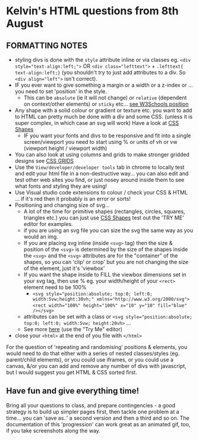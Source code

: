 # Kelvin's HTML questions from 8th August
## FORMATTING NOTES
* styling divs is done with the `style` attribute inline or via classes eg. `<div style="text-align:left;">` OR `<div class="lefttext">` + `.lefttext{ text-align:left;}` (you shouldn't try to just add attributes to a div. So `<div align="left">` isn't correct).
* IF you ever want to give something a margin or a width or a z-index or ... you need to set 'position' in the style.
  * This can be `absolute` (ie it will not change) or `relative` (dependent on context/other elements) or `sticky` etc... [see W3Schools position](https://www.w3schools.com/css/css_positioning.asp)
* Any shape with a solid colour or gradient or texture etc. you want to add to HTML can pretty much be done with a div and some CSS. (unless it is super complex, in which case an svg will work) Have a look at [CSS Shapes](https://www.w3schools.com/howto/howto_css_shapes.asp)
  * IF you want your fonts and divs to be responsive and fit into a single screen/viewport you need to start using % or units of vh or vw (viewport height / viewport width)
* You can also look at using columns and grids to make stronger gridded designs see [CSS GRIDS](https://www.w3schools.com/css/css_grid.asp)
* Use the `View/developer/developer tools` tab in chrome to locally test and edit your html file in a non-destructive way... you can also edit and test other web sites you find, or just nosey around inside them to see what fonts and styling they are using!
* Use Visual studio code extensions to colour / check your CSS & HTML ... if it's red then it probably is an error or sorts!
* Positioning and changing size of svg...
  * A lot of the time for primitive shapes (rectangles, circles, squares, triangles etc.) you can just use [CSS Shapes](https://www.w3schools.com/howto/howto_css_shapes.asp#gsc.tab=0) test out the 'TRY ME' editor for examples.
  * if you are using an svg file you can size the svg the same way as you would an img.
  * If you are placing svg inline (inside `<svg>` tag) then the size & position of the `<svg>` is determined by the size of the shapes inside the `<svg>` and the `<svg>` attributes are for the "container" of the shapes, so you can 'clip' or crop' but you are not changing the size of the element, just it's 'viewbox'
  * If you want the shape inside to FILL the viewbox dimensions set in your svg tag, then use % eg. your width/height of your `<rect>` element need to be 100%
    * `<svg style="position:absolute; top:0; left:0; width:5vw;height:30vh;" xmlns="http://www.w3.org/2000/svg">`
      `<rect width="100%" height="100%" x="10" y="10" fill="blue" /></svg>`
  * attributes can be set with a class or `<svg style="position:absolute; top:0; left:0; width:5vw; height:20vh>` ...
  * See more [here](https://www.w3schools.com/graphics/svg_rect.asp) (use the "Try Me" editor)
* close your `<html>` at the end of you file with `</html>`

For the question of 'repeating and randomising' positions & elements, you would need to do that either with a series of nested classes/styles (eg. parent/child elements), or you could use iframes, or you could use a canvas, &/or you can add and remove any number of divs with javascript, but I would suggest you get HTML & CSS sorted first.

## Have fun and give everything time!

Bring all your questions to class, and prepare contingencies - a good strategy is to build up simpler pages first, then tackle one problem at a time... you can 'save as..' a second version and then a third and so on. The documentation of this 'progression' can work great as an animated gif, too, if you take screenshots along the way.


  
